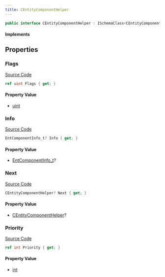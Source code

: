 ```yaml
---
title: CEntityComponentHelper
---
```


```csharp
public interface CEntityComponentHelper : ISchemaClass<CEntityComponentHelper>, ISchemaField, ISchemaClass, INativeHandle
```

#### Implements

## Properties

### Flags

[Source Code](https://github.com/swiftly-solution/swiftlys2/blob/main/managed/src/SwiftlyS2.Generated/Schemas/Interfaces/CEntityComponentHelper.cs#L17)

```csharp
ref uint Flags { get; }
```

#### Property Value

- [uint](https://learn.microsoft.com/dotnet/api/system.uint32)

### Info

[Source Code](https://github.com/swiftly-solution/swiftlys2/blob/main/managed/src/SwiftlyS2.Generated/Schemas/Interfaces/CEntityComponentHelper.cs#L19)

```csharp
EntComponentInfo_t? Info { get; }
```

#### Property Value

- [EntComponentInfo_t](/docs/api/shared/schemadefinitions/entcomponentinfo_t)?

### Next

[Source Code](https://github.com/swiftly-solution/swiftlys2/blob/main/managed/src/SwiftlyS2.Generated/Schemas/Interfaces/CEntityComponentHelper.cs#L23)

```csharp
CEntityComponentHelper? Next { get; }
```

#### Property Value

- [CEntityComponentHelper](/docs/api/shared/schemadefinitions/centitycomponenthelper)?

### Priority

[Source Code](https://github.com/swiftly-solution/swiftlys2/blob/main/managed/src/SwiftlyS2.Generated/Schemas/Interfaces/CEntityComponentHelper.cs#L21)

```csharp
ref int Priority { get; }
```

#### Property Value

- [int](https://learn.microsoft.com/dotnet/api/system.int32)

